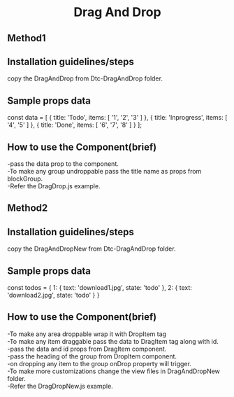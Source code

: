 <h1 align='center'>Drag And Drop</h1>

## Method1

## Installation guidelines/steps

copy the DragAndDrop from Dtc-DragAndDrop folder.<br/>

## Sample props data

const data = [
	{ title: 'Todo', items: [ '1', '2', '3' ] },
	{ title: 'Inprogress', items: [ '4', '5' ] },
	{ title: 'Done', items: [ '6', '7', '8' ] }
];

## How to use the Component(brief)

-pass the data prop to the component.<br/>
-To make any group undroppable pass the title name as props from blockGroup.<br/>
-Refer the DragDrop.js example.

## Method2

## Installation guidelines/steps

copy the DragAndDropNew from Dtc-DragAndDrop folder.<br/>

## Sample props data
const todos = {
	1: {
		text: 'download1.jpg',
		state: 'todo'
	},
	2: {
		text: 'download2.jpg',
		state: 'todo'
	}
}

## How to use the Component(brief)

-To make any area droppable wrap it with DropItem tag<br/>
-To make any item draggable pass the data to DragItem tag along with id.<br/>
-pass the data and id props from DragItem component.</br>
-pass the heading of the group from DropItem component.</br>
-on dropping any item to the group onDrop property will trigger.<br/>
-To make more customizations change the view files in DragAndDropNew folder.<br/>
-Refer the DragDropNew.js example.



